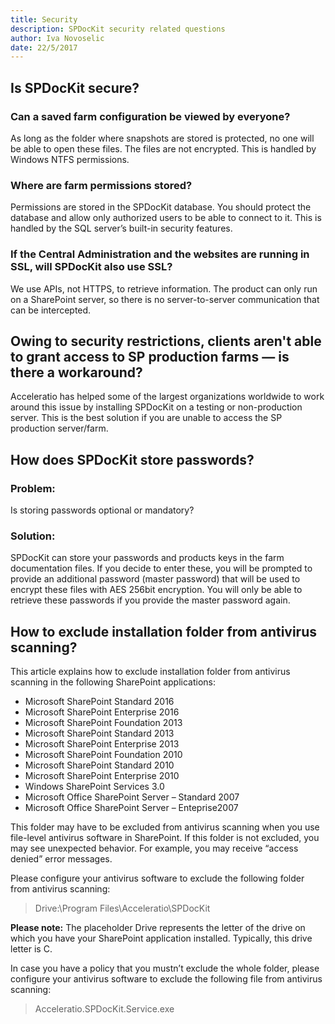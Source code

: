 ```yaml
---
title: Security
description: SPDocKit security related questions
author: Iva Novoselic
date: 22/5/2017
---
```


## Is SPDocKit secure?
### Can a saved farm configuration be viewed by everyone?

As long as the folder where snapshots are stored is protected, no one will be able to open these files. The files are not encrypted. This is handled by Windows NTFS permissions.
### Where are farm permissions stored?

Permissions are stored in the SPDocKit database. You should protect the database and allow only authorized users to be able to connect to it. This is handled by the SQL server’s built-in security features.
 
### If the Central Administration and the websites are running in SSL, will SPDocKit also use SSL?

We use APIs, not HTTPS, to retrieve information. The product can only run on a SharePoint server, so there is no server-to-server communication that can be intercepted.

## Owing to security restrictions, clients aren't able to grant access to SP production farms — is there a workaround?
Acceleratio has helped some of the largest organizations worldwide to work around this issue by installing SPDocKit on a testing or non-production server. This is the best solution if you are unable to access the SP production server/farm.

## How does SPDocKit store passwords?
### Problem: 
Is storing passwords optional or mandatory?

### Solution:

SPDocKit can store your passwords and products keys in the farm documentation files. If you decide to enter these, you will be prompted to provide an additional password (master password) that will be used to encrypt these files with AES 256bit encryption. You will only be able to retrieve these passwords if you provide the master password again.

## How to exclude installation folder from antivirus scanning?
This article explains how to exclude installation folder from antivirus scanning in the following SharePoint applications:

* Microsoft SharePoint Standard 2016
* Microsoft SharePoint Enterprise 2016
* Microsoft SharePoint Foundation 2013
* Microsoft SharePoint Standard 2013
* Microsoft SharePoint Enterprise 2013
* Microsoft SharePoint Foundation 2010
* Microsoft SharePoint Standard 2010
* Microsoft SharePoint Enterprise 2010
* Windows SharePoint Services 3.0
* Microsoft Office SharePoint Server – Standard 2007
* Microsoft Office SharePoint Server – Enteprise2007

This folder may have to be excluded from antivirus scanning when you use file-level antivirus software in SharePoint. If this folder is not excluded, you may see unexpected behavior. For example, you may receive “access denied” error messages.

Please configure your antivirus software to exclude the following folder from antivirus scanning:
> Drive:\Program Files\Acceleratio\SPDocKit

__Please note:__ The placeholder Drive represents the letter of the drive on which you have your SharePoint application installed. Typically, this drive letter is C.

In case you have a policy that you mustn’t exclude the whole folder, please configure your antivirus software to exclude the following file from antivirus scanning:
> Acceleratio.SPDocKit.Service.exe
